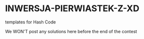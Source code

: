 # INWERSJA-PIERWIASTEK-Z-XD


templates for Hash Code

We WON'T post any solutions here before the end of the contest
